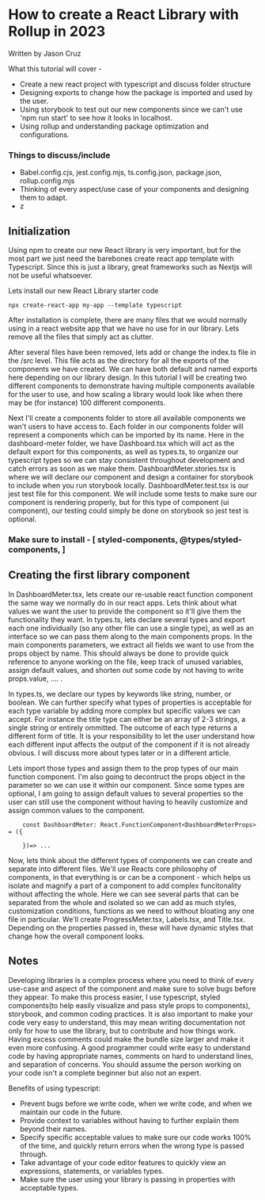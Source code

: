  # How to create a React Library with Rollup in 2023
Written by Jason Cruz

What this tutorial will cover - 
- Create a new react project with typescript and discuss folder structure
- Designing exports to change how the package is imported and used by the user. 
- Using storybook to test out our new components since we can't use 'npm run start' to see how it looks in localhost. 
- Using rollup and understanding package optimization and configurations.
  

### Things to discuss/include
- Babel.config.cjs, jest.config.mjs, ts.config.json, package.json, rollup.config.mjs
- Thinking of every aspect/use case of your components and designing them to adapt.
- z
## Initialization
Using npm to create our new React library is very important, but for the most part we just need the barebones create react app template with Typescript. Since this is just a library, great frameworks such as Nextjs will not be useful whatsoever.  

Lets install our new React Library starter code 
	
    npx create-react-app my-app --template typescript	
 
After installation is complete, there are many files that we would normally using in a react website app that we have no use for in our library. Lets remove all the files that simply act as clutter. 

After several files have been removed, lets add or change the index.ts file in the /src level. This file acts as the directory for all the exports of the components we have created. We can have both default and named exports here depending on our library design. 
In this tutorial I will be creating two different components to demonstrate having multiple components available for the user to use, and how scaling a library would look like when there may be (for instance) 100 different components.

Next I'll create a components folder to store all available components we wan't users to have access to. Each folder in our components folder will represent a components which can be imported by its name. Here in the dashboard-meter folder, we have Dashboard.tsx which will act as the default export for this components, as well as types.ts, to organize our typescript types so we can stay consistent throughout development and catch errors as soon as we make them. DashboardMeter.stories.tsx is where we will declare our component and design a container for storybook to include when you run storybook locally. DashboardMeter.test.tsx is our jest test file for this component. We will include some tests to make sure our component is rendering properly, but for this type of component (ui component), our testing could simply be done on storybook so jest test is optional. 

### <b>Make sure to install</b> - [ styled-components, @types/styled-components, ]

## Creating the first library component
In DashboardMeter.tsx, lets create our re-usable react function component the same way we normally do in our react apps. Lets think about what values we want the user to provide the component so it'll give them the functionality they want. In types.ts, lets declare several types and export each one individually (so any other file can use a single type), as well as an interface so we can pass them along to the main components props. In the main components parameters, we extract all fields we want to use from the props object by name. This should always be done to provide quick reference to anyone working on the file, keep track of unused variables, assign default values, and shorten out some code by not having to write props.value, .... . 

In types.ts, we declare our types by keywords like string, number, or boolean. We can further specify what types of properties is acceptable for each type variable by adding more complex but specific values we can accept. For instance the title type can either be an array of 2-3 strings, a single string or entirely ommitted. The outcome of each type returns a different form of title. It is your responsibility to let the user understand how each different input affects the output of the component if it is not already obvious. I will discuss more about types later or in a different article.

Lets import those types and assign them to the prop types of our main function component. I'm also going to decontruct the props object in the parameter so we can use it within our component. Since some types are optional, I am going to assign default values to several properties so the user can still use the component without having to heavily customize and assign common values to the component.
``` 
    const DashboardMeter: React.FunctionComponent<DashboardMeterProps> = ({

    })=> ...
```

Now, lets think about the different types of components we can create and separate into different files. We'll use Reacts core philosophy of components, in that everything is or can be a component - which helps us isolate and magnify a part of a component to add complex funcitonality without affecting the whole. Here we can see several parts that can be separated from the whole and isolated so we can add as much styles, customization conditions, functions as we need to without bloating any one file in particular. We'll create ProgressMeter.tsx, Labels.tsx, and Title.tsx. Depending on the properties passed in, these will have dynamic styles that change how the overall component looks. 




## Notes
Developing libraries is a complex process where you need to think of every use-case and aspect of the component and make sure to solve bugs before they appear. To make this process easier, I use typescript, styled components(to help easily visualize and pass style props to components), storybook, and common coding practices. It is also important to make your code very easy to understand, this may mean writing documentation not only for how to use the library, but to contribute and how things work. Having excess comments could make the bundle size larger and make it even more confusing. A good programmer could write easy to understand code by having appropriate names, comments on hard to understand lines, and separation of concerns. You should assume the person working on your code isn't a complete beginner but also not an expert. 

Benefits of using typescript:
- Prevent bugs before we write code, when we write code, and when we maintain our code in the future.
- Provide context to variables without having to further explaiin them beyond their names.
- Specify specific acceptable values to make sure our code works 100% of the time, and quickly return errors when the wrong type is passed through.
- Take advantage of your code editor features to quickly view an expressions, statements, or variables types.
- Make sure the user using your library is passing in properties with acceptable types.
